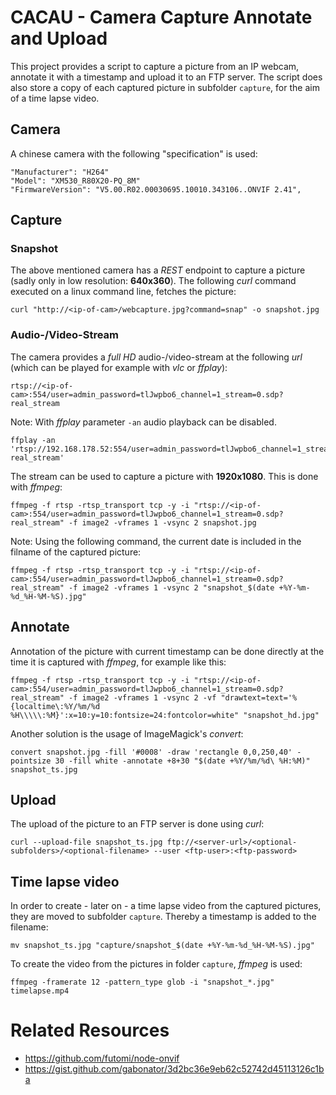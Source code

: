 # CACAU - Camera Capture Annotate and Upload

This project provides a script to capture a picture from an IP webcam, annotate it with a timestamp and upload it to an FTP server.
The script does also store a copy of each captured picture in subfolder `capture`, for the aim of a time lapse video.


## Camera

A chinese camera with the following "specification" is used:
```
"Manufacturer": "H264"
"Model": "XM530_R80X20-PQ_8M"
"FirmwareVersion": "V5.00.R02.00030695.10010.343106..ONVIF 2.41",
```


## Capture

### Snapshot
The above mentioned camera has a *REST* endpoint to capture a picture (sadly only in low resolution: **640x360**). The following *curl* command executed on a linux command line, fetches the picture:
```
curl "http://<ip-of-cam>/webcapture.jpg?command=snap" -o snapshot.jpg
```

### Audio-/Video-Stream
The camera provides a *full HD* audio-/video-stream at the following *url* (which can be played for example with *vlc* or *ffplay*):
```
rtsp://<ip-of-cam>:554/user=admin_password=tlJwpbo6_channel=1_stream=0.sdp?real_stream
```

Note: With *ffplay* parameter `-an` audio playback can be disabled.
```
ffplay -an 'rtsp://192.168.178.52:554/user=admin_password=tlJwpbo6_channel=1_stream=0.sdp?real_stream'
```



The stream can be used to capture a picture with **1920x1080**. This is done with *ffmpeg*:
```
ffmpeg -f rtsp -rtsp_transport tcp -y -i "rtsp://<ip-of-cam>:554/user=admin_password=tlJwpbo6_channel=1_stream=0.sdp?real_stream" -f image2 -vframes 1 -vsync 2 snapshot.jpg
```


Note: Using the following command, the current date is included in the filname of the captured picture:
```
ffmpeg -f rtsp -rtsp_transport tcp -y -i "rtsp://<ip-of-cam>:554/user=admin_password=tlJwpbo6_channel=1_stream=0.sdp?real_stream" -f image2 -vframes 1 -vsync 2 "snapshot_$(date +%Y-%m-%d_%H-%M-%S).jpg"
```


## Annotate

Annotation of the picture with current timestamp can be done directly at the time it is captured with *ffmpeg*, for example like this:
```
ffmpeg -f rtsp -rtsp_transport tcp -y -i "rtsp://<ip-of-cam>:554/user=admin_password=tlJwpbo6_channel=1_stream=0.sdp?real_stream" -f image2 -vframes 1 -vsync 2 -vf "drawtext=text='%{localtime\:%Y/%m/%d %H\\\\\:%M}':x=10:y=10:fontsize=24:fontcolor=white" "snapshot_hd.jpg"
```

Another solution is the usage of ImageMagick's *convert*:
```
convert snapshot.jpg -fill '#0008' -draw 'rectangle 0,0,250,40' -pointsize 30 -fill white -annotate +8+30 "$(date +%Y/%m/%d\ %H:%M)" snapshot_ts.jpg
```


## Upload 

The upload of the picture to an FTP server is done using *curl*:
```
curl --upload-file snapshot_ts.jpg ftp://<server-url>/<optional-subfolders>/<optional-filename> --user <ftp-user>:<ftp-password>
```


## Time lapse video

In order to create - later on - a time lapse video from the captured pictures, they are moved to subfolder `capture`. Thereby a timestamp is added to the filename:
```
mv snapshot_ts.jpg "capture/snapshot_$(date +%Y-%m-%d_%H-%M-%S).jpg"
```


To create the video from the pictures in folder `capture`, *ffmpeg* is used:
```
ffmpeg -framerate 12 -pattern_type glob -i "snapshot_*.jpg" timelapse.mp4
```



# Related Resources
- https://github.com/futomi/node-onvif
- https://gist.github.com/gabonator/3d2bc36e9eb62c52742d45113126c1ba


